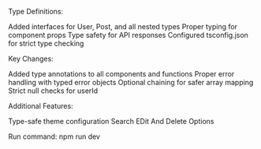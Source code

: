 Type Definitions:

Added interfaces for User, Post, and all nested types
Proper typing for component props
Type safety for API responses
Configured tsconfig.json for strict type checking


Key Changes:

Added type annotations to all components and functions
Proper error handling with typed error objects
Optional chaining for safer array mapping
Strict null checks for userId


Additional Features:

Type-safe theme configuration
Search
EDit And Delete Options

Run command: npm run dev

